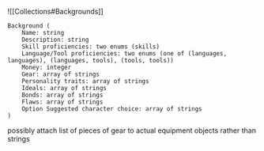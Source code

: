 ![[Collections#Backgrounds]]

```
Background (
	Name: string
	Description: string
	Skill proficiencies: two enums (skills)
	Language/Tool proficiencies: two enums (one of (languages, languages), (languages, tools), (tools, tools))
	Money: integer
	Gear: array of strings
	Personality traits: array of strings
	Ideals: array of strings
	Bonds: array of strings
	Flaws: array of strings
	Option Suggested character choice: array of strings
)
```

possibly attach list of pieces of gear to actual equipment objects rather than strings